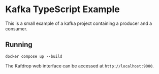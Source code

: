 # Kafka TypeScript Example
This is a small example of a kafka project containing a producer and a consumer.


## Running
`docker compose up --build`

The Kafdrop web interface can be accessed at `http://localhost:9000`.